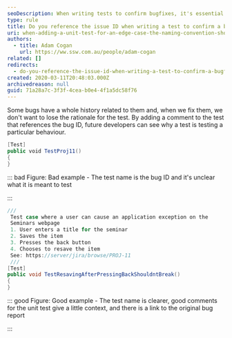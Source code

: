 ```yaml
---
seoDescription: When writing tests to confirm bugfixes, it's essential to reference the issue ID in the test name and comments. This provides context for future developers, helping them understand why a particular test exists.
type: rule
title: Do you reference the issue ID when writing a test to confirm a bugfix?
uri: when-adding-a-unit-test-for-an-edge-case-the-naming-convention-should-be-the-issue-id
authors:
  - title: Adam Cogan
    url: https://ww.ssw.com.au/people/adam-cogan
related: []
redirects:
  - do-you-reference-the-issue-id-when-writing-a-test-to-confirm-a-bugfix
created: 2020-03-11T20:48:03.000Z
archivedreason: null
guid: 71a28a7c-3f3f-4cea-b0e4-4f1a5dc58f76
---
```


Some bugs have a whole history related to them and, when we fix them, we don't want to lose the rationale for the test. By adding a comment to the test that references the bug ID, future developers can see why a test is testing a particular behaviour.

<!--endintro-->

```cs
[Test]
public void TestProj11()
{
}
```

::: bad
Figure: Bad example - The test name is the bug ID and it's unclear what it is meant to test

:::

```cs
///
 Test case where a user can cause an application exception on the
 Seminars webpage
 1. User enters a title for the seminar
 2. Saves the item
 3. Presses the back button
 4. Chooses to resave the item
 See: https://server/jira/browse/PROJ-11
 ///
[Test]
public void TestResavingAfterPressingBackShouldntBreak()
{
}
```

::: good
Figure: Good example - The test name is clearer, good comments for the unit test give a little context, and there is a link to the original bug report

:::
